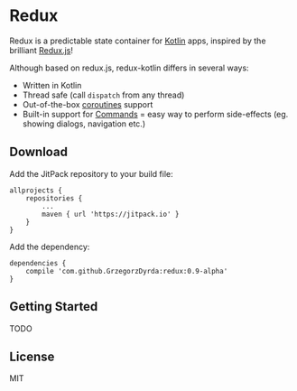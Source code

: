 # Redux

Redux is a predictable state container for [Kotlin](https://kotlinlang.org/) apps, inspired by the brilliant [Redux.js](https://redux.js.org/)!

Although based on redux.js, redux-kotlin differs in several ways:
- Written in Kotlin
- Thread safe (call `dispatch` from any thread)
- Out-of-the-box [coroutines](https://kotlinlang.org/docs/reference/coroutines.html) support
- Built-in support for [Commands](https://www.elm-tutorial.org/en/03-subs-cmds/02-commands.html) =
easy way to perform side-effects (eg. showing dialogs, navigation etc.)

## Download

Add the JitPack repository to your build file:

```
allprojects {
    repositories {
        ...
        maven { url 'https://jitpack.io' }
    }
}
```

Add the dependency:

```
dependencies {
    compile 'com.github.GrzegorzDyrda:redux:0.9-alpha'
}
```

## Getting Started

TODO

## License

MIT
